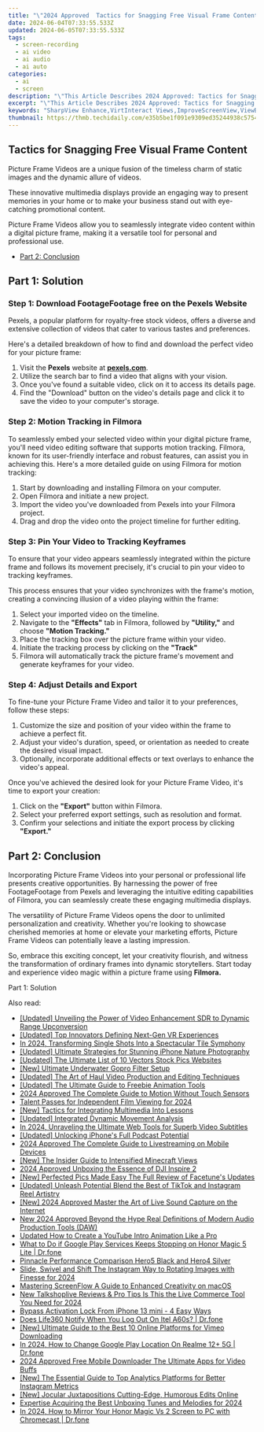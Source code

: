 ```yaml
---
title: "\"2024 Approved  Tactics for Snagging Free Visual Frame Content\""
date: 2024-06-04T07:33:55.533Z
updated: 2024-06-05T07:33:55.533Z
tags: 
  - screen-recording
  - ai video
  - ai audio
  - ai auto
categories: 
  - ai
  - screen
description: "\"This Article Describes 2024 Approved: Tactics for Snagging Free Visual Frame Content\""
excerpt: "\"This Article Describes 2024 Approved: Tactics for Snagging Free Visual Frame Content\""
keywords: "SharpView Enhance,VirtInteract Views,ImproveScreenView,ViewBoostVirtual,ScreenSharpening,InteractionVisuals,VirtualViewEnhance"
thumbnail: https://thmb.techidaily.com/e35b5be1f091e9309ed35244938c575401125e5d762e94ab1bade24154e68d3e.jpg
---
```


## Tactics for Snagging Free Visual Frame Content

Picture Frame Videos are a unique fusion of the timeless charm of static images and the dynamic allure of videos.

These innovative multimedia displays provide an engaging way to present memories in your home or to make your business stand out with eye-catching promotional content.

Picture Frame Videos allow you to seamlessly integrate video content within a digital picture frame, making it a versatile tool for personal and professional use.

* [Part 2: Conclusion](#part2)

## Part 1: Solution

### Step 1: Download FootageFootage free on the Pexels Website

Pexels, a popular platform for royalty-free stock videos, offers a diverse and extensive collection of videos that cater to various tastes and preferences.

Here's a detailed breakdown of how to find and download the perfect video for your picture frame:

1. Visit the **Pexels** website at [**pexels.com**](http://www.pexels.com/).
2. Utilize the search bar to find a video that aligns with your vision.
3. Once you've found a suitable video, click on it to access its details page.
4. Find the "Download" button on the video's details page and click it to save the video to your computer's storage.

### Step 2: Motion Tracking in Filmora

To seamlessly embed your selected video within your digital picture frame, you'll need video editing software that supports motion tracking. Filmora, known for its user-friendly interface and robust features, can assist you in achieving this. Here's a more detailed guide on using Filmora for motion tracking:

1. Start by downloading and installing Filmora on your computer.
2. Open Filmora and initiate a new project.
3. Import the video you've downloaded from Pexels into your Filmora project.
4. Drag and drop the video onto the project timeline for further editing.

### Step 3: Pin Your Video to Tracking Keyframes

To ensure that your video appears seamlessly integrated within the picture frame and follows its movement precisely, it's crucial to pin your video to tracking keyframes.

This process ensures that your video synchronizes with the frame's motion, creating a convincing illusion of a video playing within the frame:

1. Select your imported video on the timeline.
2. Navigate to the **"Effects"** tab in Filmora, followed by **"Utility,"** and choose **"Motion Tracking."**
3. Place the tracking box over the picture frame within your video.
4. Initiate the tracking process by clicking on the **"Track"**
5. Filmora will automatically track the picture frame's movement and generate keyframes for your video.

### Step 4: Adjust Details and Export

To fine-tune your Picture Frame Video and tailor it to your preferences, follow these steps:

1. Customize the size and position of your video within the frame to achieve a perfect fit.
2. Adjust your video's duration, speed, or orientation as needed to create the desired visual impact.
3. Optionally, incorporate additional effects or text overlays to enhance the video's appeal.

Once you've achieved the desired look for your Picture Frame Video, it's time to export your creation:

1. Click on the **"Export"** button within Filmora.
2. Select your preferred export settings, such as resolution and format.
3. Confirm your selections and initiate the export process by clicking **"Export."**

## Part 2: Conclusion

Incorporating Picture Frame Videos into your personal or professional life presents creative opportunities. By harnessing the power of free FootageFootage from Pexels and leveraging the intuitive editing capabilities of Filmora, you can seamlessly create these engaging multimedia displays.

The versatility of Picture Frame Videos opens the door to unlimited personalization and creativity. Whether you're looking to showcase cherished memories at home or elevate your marketing efforts, Picture Frame Videos can potentially leave a lasting impression.

So, embrace this exciting concept, let your creativity flourish, and witness the transformation of ordinary frames into dynamic storytellers. Start today and experience video magic within a picture frame using **Filmora.**

Part 1: Solution

<ins class="adsbygoogle"
     style="display:block"
     data-ad-format="autorelaxed"
     data-ad-client="ca-pub-7571918770474297"
     data-ad-slot="1223367746"></ins>

<ins class="adsbygoogle"
     style="display:block"
     data-ad-format="autorelaxed"
     data-ad-client="ca-pub-7571918770474297"
     data-ad-slot="1223367746"></ins>



<ins class="adsbygoogle"
     style="display:block"
     data-ad-client="ca-pub-7571918770474297"
     data-ad-slot="8358498916"
     data-ad-format="auto"
     data-full-width-responsive="true"></ins>


<span class="atpl-alsoreadstyle">Also read:</span>
<div><ul>
<li><a href="https://some-skills.techidaily.com/updated-unveiling-the-power-of-video-enhancement-sdr-to-dynamic-range-upconversion/"><u>[Updated] Unveiling the Power of Video Enhancement  SDR to Dynamic Range Upconversion</u></a></li>
<li><a href="https://some-skills.techidaily.com/updated-top-innovators-defining-next-gen-vr-experiences/"><u>[Updated] Top Innovators Defining Next-Gen VR Experiences</u></a></li>
<li><a href="https://some-skills.techidaily.com/in-2024-transforming-single-shots-into-a-spectacular-tile-symphony/"><u>In 2024, Transforming Single Shots Into a Spectacular Tile Symphony</u></a></li>
<li><a href="https://some-skills.techidaily.com/updated-ultimate-strategies-for-stunning-iphone-nature-photography/"><u>[Updated] Ultimate Strategies for Stunning iPhone Nature Photography</u></a></li>
<li><a href="https://some-skills.techidaily.com/updated-the-ultimate-list-of-10-vectors-stock-pics-websites/"><u>[Updated] The Ultimate List of 10 Vectors Stock Pics Websites</u></a></li>
<li><a href="https://some-skills.techidaily.com/new-ultimate-underwater-gopro-filter-setup/"><u>[New] Ultimate Underwater Gopro Filter Setup</u></a></li>
<li><a href="https://some-skills.techidaily.com/updated-the-art-of-haul-video-production-and-editing-techniques/"><u>[Updated] The Art of Haul Video Production and Editing Techniques</u></a></li>
<li><a href="https://some-skills.techidaily.com/updated-the-ultimate-guide-to-freebie-animation-tools/"><u>[Updated] The Ultimate Guide to Freebie Animation Tools</u></a></li>
<li><a href="https://some-skills.techidaily.com/2024-approved-the-complete-guide-to-motion-without-touch-sensors/"><u>2024 Approved  The Complete Guide to Motion Without Touch Sensors</u></a></li>
<li><a href="https://some-skills.techidaily.com/talent-passes-for-independent-film-viewing-for-2024/"><u>Talent Passes for Independent Film Viewing for 2024</u></a></li>
<li><a href="https://some-skills.techidaily.com/new-tactics-for-integrating-multimedia-into-lessons/"><u>[New] Tactics for Integrating Multimedia Into Lessons</u></a></li>
<li><a href="https://some-skills.techidaily.com/updated-integrated-dynamic-movement-analysis/"><u>[Updated] Integrated Dynamic Movement Analysis</u></a></li>
<li><a href="https://some-skills.techidaily.com/in-2024-unraveling-the-ultimate-web-tools-for-superb-video-subtitles/"><u>In 2024, Unraveling the Ultimate Web Tools for Superb Video Subtitles</u></a></li>
<li><a href="https://some-skills.techidaily.com/updated-unlocking-iphones-full-podcast-potential/"><u>[Updated] Unlocking iPhone's Full Podcast Potential</u></a></li>
<li><a href="https://some-skills.techidaily.com/2024-approved-the-complete-guide-to-livestreaming-on-mobile-devices/"><u>2024 Approved  The Complete Guide to Livestreaming on Mobile Devices</u></a></li>
<li><a href="https://some-skills.techidaily.com/new-the-insider-guide-to-intensified-minecraft-views/"><u>[New] The Insider Guide to Intensified Minecraft Views</u></a></li>
<li><a href="https://some-skills.techidaily.com/2024-approved-unboxing-the-essence-of-dji-inspire-2/"><u>2024 Approved  Unboxing the Essence of DJI Inspire 2</u></a></li>
<li><a href="https://some-skills.techidaily.com/new-perfected-pics-made-easy-the-full-review-of-facetunes-updates/"><u>[New] Perfected Pics Made Easy  The Full Review of Facetune's Updates</u></a></li>
<li><a href="https://instagram-video-recordings.techidaily.com/updated-unleash-potential-blend-the-best-of-tiktok-and-instagram-reel-artistry/"><u>[Updated] Unleash Potential  Blend the Best of TikTok and Instagram Reel Artistry</u></a></li>
<li><a href="https://video-screen-grab.techidaily.com/new-2024-approved-master-the-art-of-live-sound-capture-on-the-internet/"><u>[New] 2024 Approved  Master the Art of Live Sound Capture on the Internet</u></a></li>
<li><a href="https://voice-adjusting.techidaily.com/new-2024-approved-beyond-the-hype-real-definitions-of-modern-audio-production-tools-daw/"><u>New 2024 Approved Beyond the Hype Real Definitions of Modern Audio Production Tools (DAW)</u></a></li>
<li><a href="https://animation-videos.techidaily.com/updated-how-to-create-a-youtube-intro-animation-like-a-pro/"><u>Updated How to Create a YouTube Intro Animation Like a Pro</u></a></li>
<li><a href="https://howto.techidaily.com/what-to-do-if-google-play-services-keeps-stopping-on-honor-magic-5-lite-drfone-by-drfone-fix-android-problems-fix-android-problems/"><u>What to Do if Google Play Services Keeps Stopping on Honor Magic 5 Lite | Dr.fone</u></a></li>
<li><a href="https://extra-lessons.techidaily.com/pinnacle-performance-comparison-hero5-black-and-hero4-silver/"><u>Pinnacle Performance Comparison  Hero5 Black and Hero4 Silver</u></a></li>
<li><a href="https://instagram-videos.techidaily.com/slide-swivel-and-shift-the-instagram-way-to-rotating-images-with-finesse-for-2024/"><u>Slide, Swivel and Shift  The Instagram Way to Rotating Images with Finesse for 2024</u></a></li>
<li><a href="https://video-capture.techidaily.com/mastering-screenflow-a-guide-to-enhanced-creativity-on-macos/"><u>Mastering ScreenFlow  A Guide to Enhanced Creativity on macOS</u></a></li>
<li><a href="https://ai-voice-clone.techidaily.com/new-talkshoplive-reviews-and-pro-tips-is-this-the-live-commerce-tool-you-need-for-2024/"><u>New Talkshoplive Reviews & Pro Tips Is This the Live Commerce Tool You Need for 2024</u></a></li>
<li><a href="https://activate-lock.techidaily.com/bypass-activation-lock-from-iphone-13-mini-4-easy-ways-by-drfone-ios/"><u>Bypass Activation Lock From iPhone 13 mini - 4 Easy Ways</u></a></li>
<li><a href="https://fake-location.techidaily.com/does-life360-notify-when-you-log-out-on-itel-a60s-drfone-by-drfone-virtual-android/"><u>Does Life360 Notify When You Log Out On Itel A60s? | Dr.fone</u></a></li>
<li><a href="https://vimeo-videos.techidaily.com/new-ultimate-guide-to-the-best-10-online-platforms-for-vimeo-downloading/"><u>[New] Ultimate Guide to the Best  10 Online Platforms for Vimeo Downloading</u></a></li>
<li><a href="https://review-topics.techidaily.com/in-2024-how-to-change-google-play-location-on-realme-12plus-5g-drfone-by-drfone-virtual-android/"><u>In 2024, How to Change Google Play Location On Realme 12+ 5G | Dr.fone</u></a></li>
<li><a href="https://youtube-help.techidaily.com/2024-approved-free-mobile-downloader-the-ultimate-apps-for-video-buffs/"><u>2024 Approved  Free Mobile Downloader  The Ultimate Apps for Video Buffs</u></a></li>
<li><a href="https://instagram-clips.techidaily.com/new-the-essential-guide-to-top-analytics-platforms-for-better-instagram-metrics/"><u>[New] The Essential Guide to Top Analytics Platforms for Better Instagram Metrics</u></a></li>
<li><a href="https://extra-guidance.techidaily.com/new-jocular-juxtapositions-cutting-edge-humorous-edits-online/"><u>[New] Jocular Juxtapositions  Cutting-Edge, Humorous Edits Online</u></a></li>
<li><a href="https://some-knowledge.techidaily.com/expertise-acquiring-the-best-unboxing-tunes-and-melodies-for-2024/"><u>Expertise  Acquiring the Best Unboxing Tunes and Melodies for 2024</u></a></li>
<li><a href="https://screen-mirror.techidaily.com/in-2024-how-to-mirror-your-honor-magic-vs-2-screen-to-pc-with-chromecast-drfone-by-drfone-android/"><u>In 2024, How to Mirror Your Honor Magic Vs 2 Screen to PC with Chromecast | Dr.fone</u></a></li>
</ul></div>
